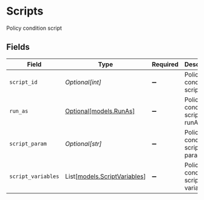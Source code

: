 # Scripts

Policy condition script


## Fields

| Field                                                        | Type                                                         | Required                                                     | Description                                                  |
| ------------------------------------------------------------ | ------------------------------------------------------------ | ------------------------------------------------------------ | ------------------------------------------------------------ |
| `script_id`                                                  | *Optional[int]*                                              | :heavy_minus_sign:                                           | Policy condition script id                                   |
| `run_as`                                                     | [Optional[models.RunAs]](../models/runas.md)                 | :heavy_minus_sign:                                           | Policy condition script runAs                                |
| `script_param`                                               | *Optional[str]*                                              | :heavy_minus_sign:                                           | Policy condition script parameter                            |
| `script_variables`                                           | List[[models.ScriptVariables](../models/scriptvariables.md)] | :heavy_minus_sign:                                           | Policy condition script variables                            |